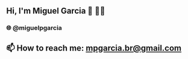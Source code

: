 ## Hi, I'm Miguel Garcia 👋 👨‍💻 

### 🌐 @miguelpgarcia


## 📫 How to reach me: mpgarcia.br@gmail.com

<!--
**miguelpgarcia/miguelpgarcia** is a ✨ _special_ ✨ repository because its `README.md` (this file) appears on your GitHub profile.

Here are some ideas to get you started:

- 🔭 I’m currently working on ...
- 🌱 I’m currently learning ...
- 👯 I’m looking to collaborate on ...
- 🤔 I’m looking for help with ...
- 💬 Ask me about ...
- 📫 How to reach me: ...
- 😄 Pronouns: ...
- ⚡ Fun fact: ...
-->
